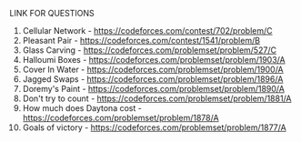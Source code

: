 LINK FOR QUESTIONS

1. Cellular Network - https://codeforces.com/contest/702/problem/C
2. Pleasant Pair - https://codeforces.com/contest/1541/problem/B
3. Glass Carving - https://codeforces.com/problemset/problem/527/C
4. Halloumi Boxes - https://codeforces.com/problemset/problem/1903/A
5. Cover In Water - https://codeforces.com/problemset/problem/1900/A
6. Jagged Swaps - https://codeforces.com/problemset/problem/1896/A
7. Doremy's Paint - https://codeforces.com/problemset/problem/1890/A
8. Don't try to count - https://codeforces.com/problemset/problem/1881/A
9. How much does Daytona cost - https://codeforces.com/problemset/problem/1878/A
10. Goals of victory - https://codeforces.com/problemset/problem/1877/A
